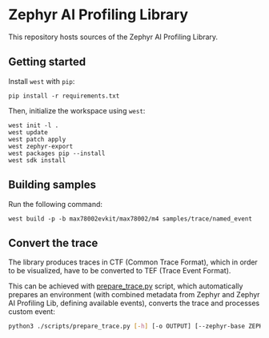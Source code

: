 # Zephyr AI Profiling Library

This repository hosts sources of the Zephyr AI Profiling Library.

## Getting started

Install `west` with `pip`:

<!-- name="pip-init" -->
```shell
pip install -r requirements.txt
```

Then, initialize the workspace using `west`:

<!-- name="west-init" -->
```shell
west init -l .
west update
west patch apply
west zephyr-export
west packages pip --install
west sdk install
```

## Building samples

Run the following command:
<!-- name="build-samples -->
```shell
west build -p -b max78002evkit/max78002/m4 samples/trace/named_event
```

## Convert the trace

The library produces traces in CTF (Common Trace Format), which in order to be visualized, have to be converted to TEF (Trace Event Format).

This can be achieved with [prepare_trace.py](./scripts/prepare_trace.py) script, which automatically prepares an environment (with combined metadata from Zephyr and Zephyr AI Profiling Lib, defining available events), converts the trace and processes custom event:

```bash
python3 ./scripts/prepare_trace.py [-h] [-o OUTPUT] [--zephyr-base ZEPHYR_BASE] [--tflm-model-path TFLM_MODEL_PATH] ctf_trace
```
